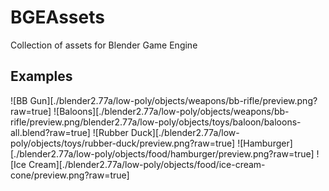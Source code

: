 # BGEAssets
Collection of assets for Blender Game Engine

## Examples

![BB Gun][./blender2.77a/low-poly/objects/weapons/bb-rifle/preview.png?raw=true]
![Baloons][./blender2.77a/low-poly/objects/weapons/bb-rifle/preview.png/blender2.77a/low-poly/objects/toys/baloon/baloons-all.blend?raw=true]
![Rubber Duck][./blender2.77a/low-poly/objects/toys/rubber-duck/preview.png?raw=true]
![Hamburger][./blender2.77a/low-poly/objects/food/hamburger/preview.png?raw=true]
![Ice Cream][./blender2.77a/low-poly/objects/food/ice-cream-cone/preview.png?raw=true]


